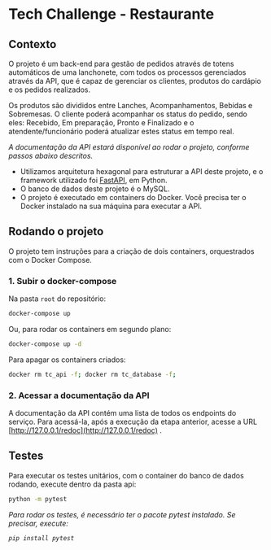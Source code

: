 # Tech Challenge - Restaurante

## Contexto

O projeto é um back-end para gestão de pedidos através de totens automáticos de uma lanchonete, com todos os processos gerenciados através da API, que é capaz de gerenciar os clientes, produtos do cardápio e os pedidos realizados.

Os produtos são divididos entre Lanches, Acompanhamentos, Bebidas e Sobremesas. 
O cliente poderá acompanhar os status do pedido, sendo eles: Recebido, Em preparação, Pronto e Finalizado e o atendente/funcionário poderá atualizar estes status em tempo real.

<i>A documentação da API estará disponível ao rodar o projeto, conforme passos abaixo descritos.</i>

- Utilizamos arquitetura hexagonal para estruturar a API deste projeto, e o framework utilizado foi [FastAPI](https://fastapi.tiangolo.com/), em Python. 
- O banco de dados deste projeto é o MySQL.
- O projeto é executado em containers do Docker. Você precisa ter o Docker instalado na sua máquina para executar a API.

## Rodando o projeto

O projeto tem instruções para a criação de dois containers, orquestrados com o Docker Compose. 

### 1. Subir o docker-compose

Na pasta `root` do repositório:

```bash
docker-compose up
```
Ou, para rodar os containers em segundo plano:
```bash
docker-compose up -d
```

Para apagar os containers criados:
```bash
docker rm tc_api -f; docker rm tc_database -f; 
```

### 2. Acessar a documentação da API

A documentação da API contém uma lista de todos os endpoints do serviço. Para acessá-la, após a execução da etapa anterior, acesse a URL [http://127.0.0.1/redoc](http://127.0.0.1/redoc) .

## Testes

Para executar os testes unitários, com o container do banco de dados rodando, execute dentro da pasta api:
```bash
python -m pytest
```
<i>Para rodar os testes, é necessário ter o pacote pytest instalado. Se precisar, execute:
```bash
pip install pytest
```

</i>